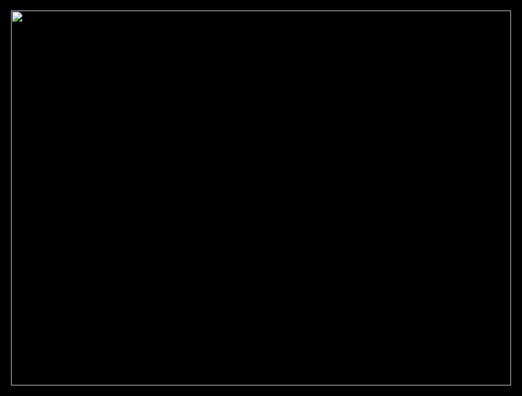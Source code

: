 <html>
<head>
<title>Grow Cam</title>
<style>
html,body{margin:0;background-color:black;}
img{position:absolute;top:50%;left:50%;margin-top:-300px;margin-left:-400px;}
</style>
</head>
<body>
  <img src="http://67.248.145.29:8080/video" width="800" height="600" />
</body>
</html>
